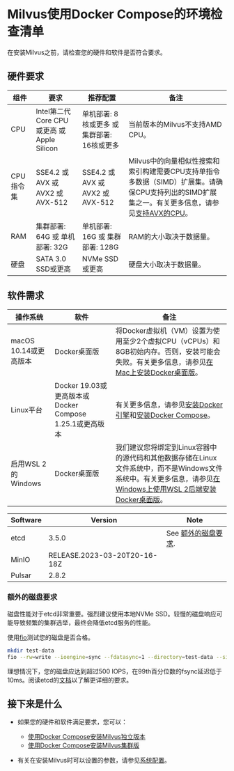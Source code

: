 Milvus使用Docker Compose的环境检查清单
=============================

在安装Milvus之前，请检查您的硬件和软件是否符合要求。

硬件要求
----

| 组件 | 要求 | 推荐配置 | 备注 |
| --- | --- | --- | --- |
| CPU | Intel第二代Core CPU或更高 或 Apple Silicon | 单机部署: 8核或更多 或 集群部署: 16核或更多 | 当前版本的Milvus不支持AMD CPU。 |
| CPU指令集 | SSE4.2 或 AVX 或 AVX2 或 AVX-512 | SSE4.2 或AVX 或AVX2 或AVX-512 | Milvus中的向量相似性搜索和索引构建需要CPU支持单指令多数据（SIMD）扩展集。请确保CPU支持列出的SIMD扩展集之一。有关更多信息，请参见[支持AVX的CPU](https://en.wikipedia.org/wiki/Advanced_Vector_Extensions#CPUs_with_AVX)。|
| RAM | 集群部署: 64G 或 单机部署: 32G | 单机部署: 16G 或 集群部署: 128G | RAM的大小取决于数据量。 |
| 硬盘 | SATA 3.0 SSD或更高 | NVMe SSD或更高 | 硬盘大小取决于数据量。 |

软件需求
----

| 操作系统 | 软件 | 备注 |
| --- | --- | --- |
| macOS 10.14或更高版本 | Docker桌面版 | 将Docker虚拟机（VM）设置为使用至少2个虚拟CPU（vCPUs）和8GB初始内存。否则，安装可能会失败。有关更多信息，请参见[在Mac上安装Docker桌面版](https://docs.docker.com/desktop/mac/install/)。 |
| Linux平台 |  Docker 19.03或更高版本或Docker Compose 1.25.1或更高版本| 有关更多信息，请参见[安装Docker引擎](https://docs.docker.com/engine/install/)和[安装Docker Compose](https://docs.docker.com/compose/install/)。 |
| 启用WSL 2的Windows | Docker桌面版 | 我们建议您将绑定到Linux容器中的源代码和其他数据存储在Linux文件系统中，而不是Windows文件系统中。有关更多信息，请参见[在Windows上使用WSL 2后端安装Docker桌面版](https://docs.docker.com/desktop/windows/install/#wsl-2-backend)。 |

| Software | Version | Note |
| --- | --- | --- |
| etcd | 3.5.0 | See [额外的磁盘要求](#Additional-disk-requirements). |
| MinIO | RELEASE.2023-03-20T20-16-18Z |  |
| Pulsar | 2.8.2 |  |

### 额外的磁盘要求

磁盘性能对于etcd非常重要。强烈建议使用本地NVMe SSD。较慢的磁盘响应可能导致频繁的集群选举，最终会降低etcd服务的性能。

使用[fio](https://github.com/axboe/fio)测试您的磁盘是否合格。

```bash
mkdir test-data
fio --rw=write --ioengine=sync --fdatasync=1 --directory=test-data --size=2200m --bs=2300 --name=mytest

```

理想情况下，您的磁盘应达到超过500 IOPS，在99th百分位数的fsync延迟低于10ms。阅读etcd的[文档](https://etcd.io/docs/v3.5/op-guide/hardware/#disks)以了解更详细的要求。

接下来是什么
------

* 如果您的硬件和软件满足要求，您可以：

	+ [使用Docker Compose安装Milvus独立版本](install_standalone-docker.md)
	+ [使用Docker Compose安装Milvus集群版](install_cluster-docker.md)

* 有关在安装Milvus时可以设置的参数，请参见[系统配置](system_configuration.md)。

